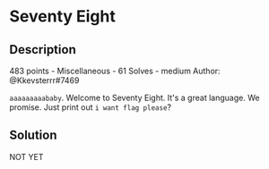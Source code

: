 # Seventy Eight
## Description
483 points - Miscellaneous - 61 Solves - medium
Author: @Kkevsterrr#7469

`aaaaaaaaababy`. Welcome to Seventy Eight. It's a great language. We promise. Just print out `i want flag please`?

## Solution
NOT YET
